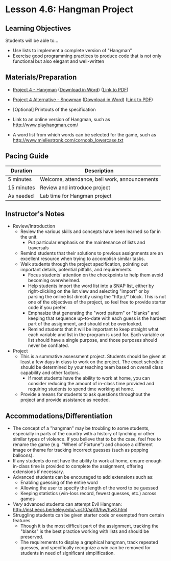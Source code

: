 # Lesson 4.6: Hangman Project

## Learning Objectives

Students will be able to...

-   Use lists to implement a complete version of "Hangman"
-   Exercise good programming practices to produce code that is not only functional but also elegant and well-written

## Materials/Preparation

-   [Project 4 - Hangman](project_4.md) ([Download in Word](https://teals-introcs.gitbooks.io/introduction-to-computer-science-principles/content/Projects/Projects%20Word/Project%204%20Hangman.docx)) ([Link to PDF](https://teals-introcs.gitbooks.io/introduction-to-computer-science-principles/content/Projects/Projects%20PDF/Project%204%20Hangman.pdf))

-   [Project 4 Alternative - Snowman](project_4.md) ([Download in Word](https://teals-introcs.gitbooks.io/introduction-to-computer-science-principles/content/Projects/Projects%20Word/Project%204%20Snowman.docx)) ([Link to PDF](https://teals-introcs.gitbooks.io/introduction-to-computer-science-principles/content/Projects/Projects%20PDF/Project%204%20Snowman.pdf))

-   [Optional] Printouts of the specification
-   Link to an online version of Hangman, such as <http://www.playhangman.com/> 
-   A word list from which words can be selected for the game, such as <http://www.mieliestronk.com/corncob_lowercase.txt> 

## Pacing Guide

| Duration   | Description                                   |
| ---------- | --------------------------------------------- |
| 5 minutes  | Welcome, attendance, bell work, announcements |
| 15 minutes | Review and introduce project                  |
| As needed  | Lab time for Hangman project                  |

## Instructor's Notes

-   Review/Introduction
    -   Review the various skills and concepts have been learned so far in the unit.
        -   Put particular emphasis on the maintenance of lists and traversals
    -   Remind students that their solutions to previous assignments are an excellent resource when trying to accomplish similar tasks.
    -   Walk students through the project specification, pointing out important details, potential pitfalls, and requirements.
        -   Focus students' attention on the checkpoints to help them avoid becoming overwhelmed.
        -   Help students import the word list into a SNAP list, either by right-clicking on the list view and selecting "import" or by parsing the online list directly using the "http://" block.  This is not one of the objectives of the project, so feel free to provide starter code if you prefer.
        -   Emphasize that generating the "word pattern" or "blanks" and keeping that sequence up-to-date with each guess is the hardest part of the assignment, and should not be overlooked.
        -   Remind students that it will be important to keep straight what each variable and list in the program is used for.  Each variable or list should have a single purpose, and those purposes should never be conflated.
-   Project
    -   This is a summative assessment project.  Students should be given at least a few days in class to work on the project.  The exact schedule should be determined by your teaching team based on overall class capability and other factors.
        -   If most students have the ability to work at home, you can consider reducing the amount of in-class time provided and requiring students to spend time working at home.
    -   Provide a means for students to ask questions throughout the project and provide assistance as needed.

## Accommodations/Differentiation

-   The concept of a "hangman" may be troubling to some students, especially in parts of the country with a history of lynching or other similar types of violence.  If you believe that to be the case, feel free to rename the game (e.g. "Wheel of Fortune") and choose a different image or theme for tracking incorrect guesses (such as popping balloons).
-   If any students do not have the ability to work at home, ensure enough in-class time is provided to complete the assignment, offering extensions if necessary.
-   Advanced students can be encouraged to add extensions such as:
    -   Enabling guessing of the entire word
    -   Allowing the user to specify the length of the word to be guessed
    -   Keeping statistics (win-loss record, fewest guesses, etc.) across games
-   _Very_ advanced students can attempt Evil Hangman: <http://inst.eecs.berkeley.edu/~cs10/sp13/hw/hw3.html>
-   Struggling students can be given starter code or exempted from certain features
    -   Though it is the most difficult part of the assignment, tracking the "blanks" is the best practice working with lists and should be preserved.  
    -   The requirements to display a graphical hangman, track repeated guesses, and specifically recognize a win can be removed for students in need of significant simplification.
